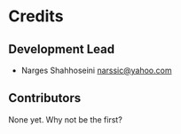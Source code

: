 # Credits

## Development Lead

* Narges Shahhoseini <narssic@yahoo.com>

## Contributors

None yet. Why not be the first?

